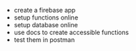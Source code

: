 - create a firebase app
- setup functions online
- setup database online
- use docs to create accessible functions
- test them in postman
